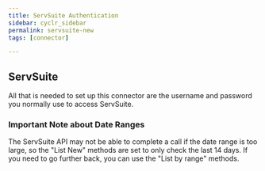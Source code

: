 ```yaml
---
title: ServSuite Authentication
sidebar: cyclr_sidebar
permalink: servsuite-new
tags: [connector]

---
```


## ServSuite ##

All that is needed to set up this connector are the username and password you normally use to access ServSuite.

### Important Note about Date Ranges ###

The ServSuite API may not be able to complete a call if the date range is too large, so the "List New" methods are set to only check the last 14 days.  If you need to go further back, you can use the "List by range" methods.
